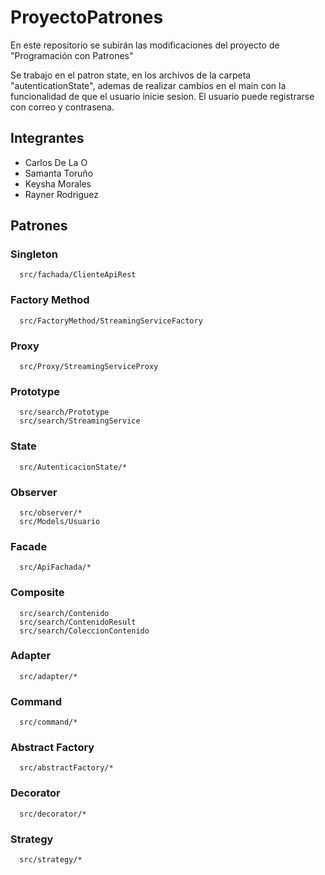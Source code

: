 
# ProyectoPatrones
En este repositorio se subirán las modificaciones del proyecto de "Programación con Patrones"

Se trabajo en el patron state, en los archivos de la carpeta
"autenticationState", ademas de realizar cambios en el main con
la funcionalidad de que el usuario inicie sesion. El usuario puede
registrarse con correo y contrasena.

## Integrantes
- Carlos De La O
- Samanta Toruño
- Keysha Morales
- Rayner Rodriguez

## Patrones

### Singleton

```
  src/fachada/ClienteApiRest
```

### Factory Method

```
  src/FactoryMethod/StreamingServiceFactory
```

### Proxy

```
  src/Proxy/StreamingServiceProxy
```

### Prototype

```
  src/search/Prototype
  src/search/StreamingService
```

### State

```
  src/AutenticacionState/*
```

### Observer

```
  src/observer/*
  src/Models/Usuario
```

### Facade

```
  src/ApiFachada/*
```

### Composite

```
  src/search/Contenido
  src/search/ContenidoResult
  src/search/ColeccionContenido
```
### Adapter

```
  src/adapter/*
```

### Command

```
  src/command/*
```

### Abstract Factory

```
  src/abstractFactory/*
```

### Decorator
```
  src/decorator/*
```
### Strategy
```
  src/strategy/*
```
